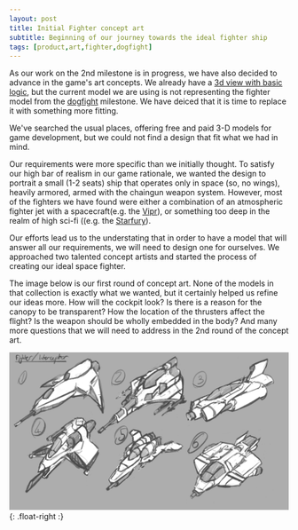 ```yaml
---
layout: post
title: Initial Fighter concept art
subtitle: Beginning of our journey towards the ideal fighter ship
tags: [product,art,fighter,dogfight]
---
```


As our work on the 2nd milestone is in progress, we have also decided to advance in the game's art concepts.  We already have a [3d view with basic logic](/_posts/2021-02-05-3d-wired.md), but the current model we are using is not representing the fighter model from the [dogfight](/tags/#dogfight) milestone. We have deiced that it is time to replace it with something more fitting. 

We've searched the usual places, offering free and paid 3-D models for game development, but we could not find a design that fit what we had in mind.

Our requirements were more specific than we initially thought. To satisfy our high bar of realism in our game rationale, we wanted the design to portrait a small (1-2 seats) ship that operates only in space (so, no wings), heavily armored, armed with the chaingun weapon system.  However, most of the fighters we have found were either a combination of an atmospheric fighter jet with a spacecraft(e.g. the [Vipr](https://galactica.fandom.com/wiki/Viper)), or something too deep in the realm of high sci-fi ((e.g. the [Starfury]( https://babylon5.fandom.com/wiki/SA-23E_Mitchell-Hyundyne_Starfury)).

Our efforts lead us to the understating that in order to have a model that will answer all our requirements, we will need to design one for ourselves. We approached two talented concept artists and started the process of creating our ideal space fighter. 

The image below is our first round of concept art. None of the models in that collection is exactly what we wanted, but it certainly helped us refine our ideas more. How will the cockpit look? Is there is a reason for the canopy to be transparent? How the location of the thrusters affect the flight? Is the weapon should be wholly embedded in the body? And many more questions that we will need to address in the 2nd round of the concept art.

![our first concept art](/assets/img/fighter-art-1.png){: .float-right :}
